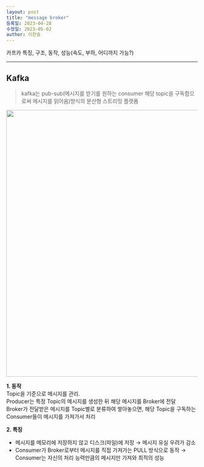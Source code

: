 ```yaml
---
layout: post
title: "message broker"
등록일: 2023-04-28
수정일: 2023-05-02
author: 이한솔
---
```


카프카 특징, 구조, 동작, 성능(속도, 부하, 어디까지 가능?)

---

## **Kafka**    
> kafka는 pub-sub(메시지를 받기를 원하는 consumer 해당 topic을 구독함으로써 메시지를 읽어옴)방식의 분산형 스트리밍 플랫폼

<img src="https://user-images.githubusercontent.com/109563345/235531340-bc045761-0c29-4859-a993-0d5796f559c3.png" width="700">

**1. 동작**    
Topic을 기준으로 메시지를 관리.    
Producer는 특정 Topic의 메시지를 생성한 뒤 해당 메시지를 Broker에 전달    
Broker가 전달받은 메시지를 Topic별로 분류하여 쌓아놓으면, 해당 Topic을 구독하는 Consumer들이 메시지를 가져가서 처리

**2. 특징**    
- 메시지를 메모리에 저장하지 않고 디스크(파일)에 저장 → 메시지 유실 우려가 감소
- Consumer가 Broker로부터 메시지를 직접 가져가는 PULL 방식으로 동작 → Consumer는 자신의 처리 능력만큼의 메시지만 가져와 최적의 성능
